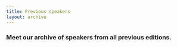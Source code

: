 ```yaml
---
title: Previous speakers
layout: archive
---
```



### Meet our archive of speakers from all previous editions.
